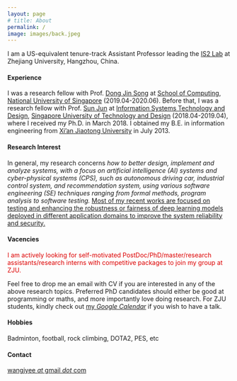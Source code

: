 ```yaml
---
layout: page
# title: About
permalink: /
image: images/back.jpeg
---
```


I am a US-equivalent tenure-track Assistant Professor leading the [IS2 Lab](http://is2lab.github.io) at Zhejiang University, Hangzhou, China.


#### Experience

I was a research fellow with Prof. [Dong Jin Song](https://www.comp.nus.edu.sg/~dongjs/) at [School of Computing](https://www.comp.nus.edu.sg/), [National University of Singapore](http://www.nus.edu.sg/) (2019.04-2020.06). Before that, I was a research fellow with Prof. [Sun Jun](https://sunjun.site/) at [Information Systems Technology and Design](https://istd.sutd.edu.sg/), [Singapore University of Technology and Design](https://www.sutd.edu.sg/) (2018.04-2019.04), where I received my Ph.D. in March 2018. I obtained my B.E. in information engineering from [Xi’an Jiaotong University](http://www.xjtu.edu.cn/) in July 2013.
 

<!-- <img align="right" src="images/me2.jpeg" />  -->
<!-- <img style="float: right;" src="images/me2.jpeg">  -->

#### Research Interest

In general, my research concerns *how to better design, implement and analyze systems, with a focus on artificial intelligence (AI) systems and cyber-physical systems (CPS), such as autonomous driving car, industrial control system, and recommendation system, using various software engineering (SE) techniques ranging from formal methods, program analysis to software testing.* <u>Most of my recent works are focused on testing and enhancing the robustness or fairness of deep learning models deployed in different application domains to improve the system reliability and security.</u>

#### Vacencies

<font color="#dd0000">I am actively looking for self-motivated PostDoc/PhD/master/research assistants/research interns with competitive packages to join my group at ZJU.</font>

Feel free to drop me an email with CV if you are interested in any of the above research topics. Preferred PhD candidates should either be good at programming or maths, and more importantly love doing research. For ZJU students, kindly check out [my *Google Calendar*](https://calendar.google.com/calendar/embed?src=qkh51dmm82eftcjm349nq3lkr8%40group.calendar.google.com&ctz=Asia%2FSingapore) if you wish to have a talk.


#### Hobbies

Badminton, football, rock climbing, DOTA2, PES, etc 


#### Contact

[wangjyee *at* gmail *dot* com](mailto:wangjyee@gmail.com)
